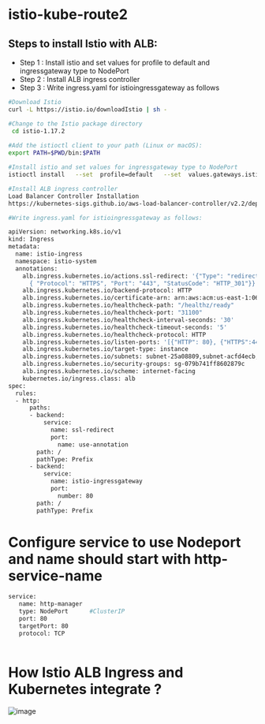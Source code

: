 # istio-kube-route2

## Steps to install Istio with ALB:
- Step 1 : Install istio and set values for profile to default and ingressgateway type to NodePort 
- Step 2 : Install ALB ingress controller
- Step 3 : Write ingress.yaml for istioingressgateway as follows


``` bash 
#Download Istio 
curl -L https://istio.io/downloadIstio | sh -

#Change to the Istio package directory
 cd istio-1.17.2
 
#Add the istioctl client to your path (Linux or macOS):
export PATH=$PWD/bin:$PATH

#Install istio and set values for ingressgateway type to NodePort 
istioctl install   --set  profile=default   --set  values.gateways.istio-ingressgateway.type=NodePort  --set meshConfig.outboundTrafficPolicy.mode=ALLOW_ANY    --set meshConfig.accessLogFile=/dev/stdout                                                                                                                                                       

#Install ALB ingress controller
Load Balancer Controller Installation
https://kubernetes-sigs.github.io/aws-load-balancer-controller/v2.2/deploy/installation/

#Write ingress.yaml for istioingressgateway as follows:

apiVersion: networking.k8s.io/v1
kind: Ingress
metadata:
  name: istio-ingress
  namespace: istio-system
  annotations:
    alb.ingress.kubernetes.io/actions.ssl-redirect: '{"Type": "redirect", "RedirectConfig":
      { "Protocol": "HTTPS", "Port": "443", "StatusCode": "HTTP_301"}}'
    alb.ingress.kubernetes.io/backend-protocol: HTTP
    alb.ingress.kubernetes.io/certificate-arn: arn:aws:acm:us-east-1:060866400178:certificate/703dcf11-8357-4465-9162-db1c20565348
    alb.ingress.kubernetes.io/healthcheck-path: "/healthz/ready"
    alb.ingress.kubernetes.io/healthcheck-port: "31100"
    alb.ingress.kubernetes.io/healthcheck-interval-seconds: '30'
    alb.ingress.kubernetes.io/healthcheck-timeout-seconds: '5'
    alb.ingress.kubernetes.io/healthcheck-protocol: HTTP
    alb.ingress.kubernetes.io/listen-ports: '[{"HTTP": 80}, {"HTTPS":443}]'
    alb.ingress.kubernetes.io/target-type: instance
    alb.ingress.kubernetes.io/subnets: subnet-25a08809,subnet-acfd4ecb,subnet-c81548c4,subnet-edcc34d2
    alb.ingress.kubernetes.io/security-groups: sg-079b741ff8602879c
    alb.ingress.kubernetes.io/scheme: internet-facing
    kubernetes.io/ingress.class: alb
spec:
  rules:
  - http:
      paths:
      - backend:
          service:
            name: ssl-redirect
            port:
              name: use-annotation
        path: /
        pathType: Prefix
      - backend:
          service:
            name: istio-ingressgateway
            port:
              number: 80
        path: /
        pathType: Prefix

```

# Configure service to use Nodeport and name should start with http-service-name

```bash 
service:
   name: http-manager
   type: NodePort      #ClusterIP
   port: 80
   targetPort: 80
   protocol: TCP
  
```
  
# How Istio ALB Ingress and Kubernetes integrate ?
 
![image](https://github.com/atolanrewaju2022/Istio-kube-route/assets/135293313/7bc7350d-546b-4e67-80f9-8a0358cdd1ab)

  
